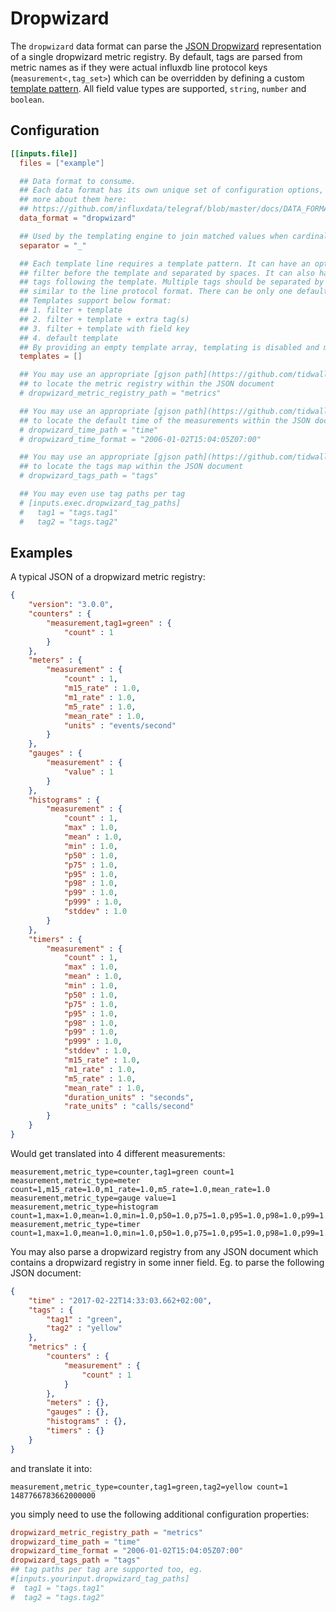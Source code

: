 # Dropwizard

The `dropwizard` data format can parse the [JSON Dropwizard][dropwizard] representation of a single dropwizard metric registry. By default, tags are parsed from metric names as if they were actual influxdb line protocol keys (`measurement<,tag_set>`) which can be overridden by defining a custom [template pattern][templates]. All field value types are supported, `string`, `number` and `boolean`.

[templates]: /docs/TEMPLATE_PATTERN.md
[dropwizard]: http://metrics.dropwizard.io/3.1.0/manual/json/

## Configuration

```toml
[[inputs.file]]
  files = ["example"]

  ## Data format to consume.
  ## Each data format has its own unique set of configuration options, read
  ## more about them here:
  ## https://github.com/influxdata/telegraf/blob/master/docs/DATA_FORMATS_INPUT.md
  data_format = "dropwizard"

  ## Used by the templating engine to join matched values when cardinality is > 1
  separator = "_"

  ## Each template line requires a template pattern. It can have an optional
  ## filter before the template and separated by spaces. It can also have optional extra
  ## tags following the template. Multiple tags should be separated by commas and no spaces
  ## similar to the line protocol format. There can be only one default template.
  ## Templates support below format:
  ## 1. filter + template
  ## 2. filter + template + extra tag(s)
  ## 3. filter + template with field key
  ## 4. default template
  ## By providing an empty template array, templating is disabled and measurements are parsed as influxdb line protocol keys (measurement<,tag_set>)
  templates = []

  ## You may use an appropriate [gjson path](https://github.com/tidwall/gjson#path-syntax)
  ## to locate the metric registry within the JSON document
  # dropwizard_metric_registry_path = "metrics"

  ## You may use an appropriate [gjson path](https://github.com/tidwall/gjson#path-syntax)
  ## to locate the default time of the measurements within the JSON document
  # dropwizard_time_path = "time"
  # dropwizard_time_format = "2006-01-02T15:04:05Z07:00"

  ## You may use an appropriate [gjson path](https://github.com/tidwall/gjson#path-syntax)
  ## to locate the tags map within the JSON document
  # dropwizard_tags_path = "tags"

  ## You may even use tag paths per tag
  # [inputs.exec.dropwizard_tag_paths]
  #   tag1 = "tags.tag1"
  #   tag2 = "tags.tag2"
```

## Examples

A typical JSON of a dropwizard metric registry:

```json
{
    "version": "3.0.0",
    "counters" : {
        "measurement,tag1=green" : {
            "count" : 1
        }
    },
    "meters" : {
        "measurement" : {
            "count" : 1,
            "m15_rate" : 1.0,
            "m1_rate" : 1.0,
            "m5_rate" : 1.0,
            "mean_rate" : 1.0,
            "units" : "events/second"
        }
    },
    "gauges" : {
        "measurement" : {
            "value" : 1
        }
    },
    "histograms" : {
        "measurement" : {
            "count" : 1,
            "max" : 1.0,
            "mean" : 1.0,
            "min" : 1.0,
            "p50" : 1.0,
            "p75" : 1.0,
            "p95" : 1.0,
            "p98" : 1.0,
            "p99" : 1.0,
            "p999" : 1.0,
            "stddev" : 1.0
        }
    },
    "timers" : {
        "measurement" : {
            "count" : 1,
            "max" : 1.0,
            "mean" : 1.0,
            "min" : 1.0,
            "p50" : 1.0,
            "p75" : 1.0,
            "p95" : 1.0,
            "p98" : 1.0,
            "p99" : 1.0,
            "p999" : 1.0,
            "stddev" : 1.0,
            "m15_rate" : 1.0,
            "m1_rate" : 1.0,
            "m5_rate" : 1.0,
            "mean_rate" : 1.0,
            "duration_units" : "seconds",
            "rate_units" : "calls/second"
        }
    }
}
```

Would get translated into 4 different measurements:

```text
measurement,metric_type=counter,tag1=green count=1
measurement,metric_type=meter count=1,m15_rate=1.0,m1_rate=1.0,m5_rate=1.0,mean_rate=1.0
measurement,metric_type=gauge value=1
measurement,metric_type=histogram count=1,max=1.0,mean=1.0,min=1.0,p50=1.0,p75=1.0,p95=1.0,p98=1.0,p99=1.0,p999=1.0
measurement,metric_type=timer count=1,max=1.0,mean=1.0,min=1.0,p50=1.0,p75=1.0,p95=1.0,p98=1.0,p99=1.0,p999=1.0,stddev=1.0,m15_rate=1.0,m1_rate=1.0,m5_rate=1.0,mean_rate=1.0
```

You may also parse a dropwizard registry from any JSON document which contains a dropwizard registry in some inner field.
Eg. to parse the following JSON document:

```json
{
    "time" : "2017-02-22T14:33:03.662+02:00",
    "tags" : {
        "tag1" : "green",
        "tag2" : "yellow"
    },
    "metrics" : {
        "counters" : {
            "measurement" : {
                "count" : 1
            }
        },
        "meters" : {},
        "gauges" : {},
        "histograms" : {},
        "timers" : {}
    }
}
```

and translate it into:

```text
measurement,metric_type=counter,tag1=green,tag2=yellow count=1 1487766783662000000
```

you simply need to use the following additional configuration properties:

```toml
dropwizard_metric_registry_path = "metrics"
dropwizard_time_path = "time"
dropwizard_time_format = "2006-01-02T15:04:05Z07:00"
dropwizard_tags_path = "tags"
## tag paths per tag are supported too, eg.
#[inputs.yourinput.dropwizard_tag_paths]
#  tag1 = "tags.tag1"
#  tag2 = "tags.tag2"
```
